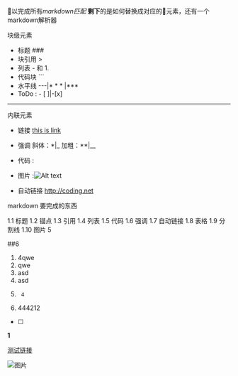 
以完成所有*markdown*_匹配_ **剩下**的是如何替换成对应的元素，还有一个markdown解析器

块级元素
- 标题 ###
- 块引用 >
- 列表  - 和 1.
- 代码块 ```
- 水平线 ---|* * * |***
- ToDo : - [ ]|-[x]
-----
内联元素
- 链接 [this is link](http://baidu.net)
- 强调 
  斜体：*|_
  加粗：**|__


- 代码 :
- 图片 :![Alt text](/path/to/img.jpg "Optional title")

- 自动链接 http://coding.net



markdown 要完成的东西

1.1 标题
1.2 锚点
1.3 引用
1.4 列表
1.5 代码
1.6 强调
1.7 自动链接
1.8 表格
1.9 分割线
1.10 图片
5

##6



1.    4qwe
2. qwe
3. asd
4. asd
5.      4
6. 444212


- [ ]

**1**

[测试链接](http://baidu.com)

![图片](https://img04.sogoucdn.com/net/a/04/link?appid=100520040&url=https://i02picsos.sogoucdn.com/3c28af542f2d49f7-fe9c78d2ff4ac332-fe56d6b51daa9e7d5a5cda4d58ce5b71_qq)
